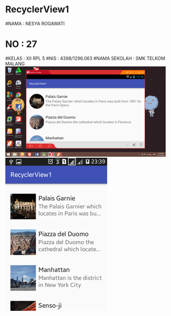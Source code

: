 # RecyclerView1
#NAMA         : NESYA ROGAWATI
# NO          : 27
#KELAS        : XII RPL 5
#NIS          : 4398/1296.063
#NAMA SEKOLAH : SMK TELKOM MALANG
![recycler%201](https://github.com/nesyar/RecyclerView1/blob/master/recycler%201.png)
![RecyclerView1fix](https://github.com/nesyar/RecyclerView1/blob/master/RecyclerView1fix.png)

